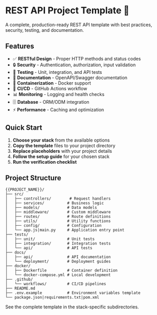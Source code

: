 # REST API Project Template 🔌

A complete, production-ready REST API template with best practices, security, testing, and documentation.

## Features

- ✅ **RESTful Design** - Proper HTTP methods and status codes
- 🔒 **Security** - Authentication, authorization, input validation
- 🧪 **Testing** - Unit, integration, and API tests
- 📝 **Documentation** - OpenAPI/Swagger documentation
- 🐳 **Containerization** - Docker support
- 🔧 **CI/CD** - GitHub Actions workflow
- 📊 **Monitoring** - Logging and health checks
- 🗄️ **Database** - ORM/ODM integration
- ⚡ **Performance** - Caching and optimization

## Quick Start

1. **Choose your stack** from the available options
2. **Copy the template** files to your project directory
3. **Replace placeholders** with your project details
4. **Follow the setup guide** for your chosen stack
5. **Run the verification checklist**

## Project Structure

```
{{PROJECT_NAME}}/
├── src/
│   ├── controllers/        # Request handlers
│   ├── services/          # Business logic
│   ├── models/            # Data models
│   ├── middleware/        # Custom middleware
│   ├── routes/            # Route definitions
│   ├── utils/             # Utility functions
│   ├── config/            # Configuration
│   └── app.js|main.py     # Application entry point
├── tests/
│   ├── unit/              # Unit tests
│   ├── integration/       # Integration tests
│   └── api/               # API tests
├── docs/
│   ├── api/               # API documentation
│   └── deployment/        # Deployment guides
├── docker/
│   ├── Dockerfile         # Container definition
│   └── docker-compose.yml # Local development
├── .github/
│   └── workflows/         # CI/CD pipelines
├── README.md
├── .env.example           # Environment variables template
└── package.json|requirements.txt|pom.xml
```

See the complete template in the stack-specific subdirectories.